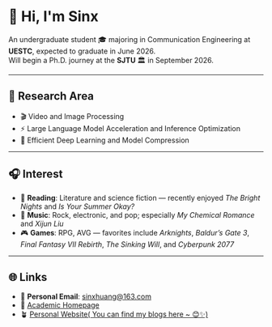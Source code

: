 # 👋 Hi, I'm Sinx

An undergraduate student 🎓 majoring in Communication Engineering at **UESTC**, expected to graduate in June 2026.  
Will begin a Ph.D. journey at the **SJTU** 🏛️ in September 2026.

---

## 🔬 Research Area
- 🎬 Video and Image Processing   
- ⚡ Large Language Model Acceleration and Inference Optimization   
- 🧩 Efficient Deep Learning and Model Compression  

---

## 🎧 Interest

- 📖 **Reading**: Literature and science fiction — recently enjoyed *The Bright Nights* and *Is Your Summer Okay?*  
- 🎵 **Music**: Rock, electronic, and pop; especially *My Chemical Romance* and *Xijun Liu*  
- 🎮 **Games**: RPG, AVG — favorites include *Arknights*, *Baldur’s Gate 3*, *Final Fantasy VII Rebirth*, *The Sinking Will*, and *Cyberpunk 2077*  

---

## 🌐 Links

- 📧 **Personal Email**: sinxhuang@163.com  
- 🧭 [Academic Homepage](https://sinxHuang.github.io)  
- 🪴 [Personal Website( You can find my blogs here ~ 😊✨)](https://sinxhuang.vercel.app)
